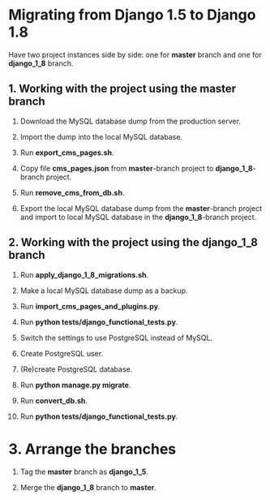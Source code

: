 # Migrating from Django 1.5 to Django 1.8

Have two project instances side by side: one for __master__ branch and one for __django\_1\_8__ branch.

## 1. Working with the project using the __master__ branch

1. Download the MySQL database dump from the production server.

2. Import the dump into the local MySQL database.

3. Run __export\_cms\_pages.sh__.

4. Copy file __cms\_pages.json__ from __master__-branch project to __django\_1\_8__-branch project.

5. Run __remove\_cms\_from\_db.sh__.

6. Export the local MySQL database dump from the __master__-branch project and import to local MySQL database 
in the __django\_1\_8__-branch project.

## 2. Working with the project using the __django\_1\_8__ branch

1. Run __apply\_django\_1\_8\_migrations.sh__.

2. Make a local MySQL database dump as a backup.

3. Run __import\_cms\_pages\_and\_plugins.py__.

4. Run __python tests/django\_functional\_tests.py__.

5. Switch the settings to use PostgreSQL instead of MySQL.

6. Create PostgreSQL user.

7. (Re)create PostgreSQL database.

8. Run __python manage.py migrate__.

9. Run __convert\_db.sh__.

10. Run __python tests/django\_functional\_tests.py__.

# 3. Arrange the branches

1. Tag the __master__ branch as __django\_1\_5__.

2. Merge the __django\_1\_8__ branch to __master__.

